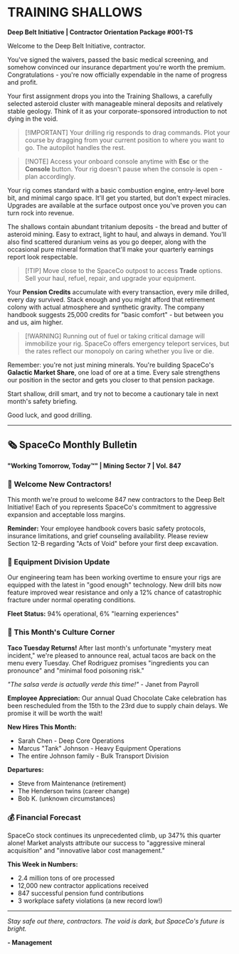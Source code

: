 # TRAINING SHALLOWS

**Deep Belt Initiative | Contractor Orientation Package #001-TS**

Welcome to the Deep Belt Initiative, contractor.

You've signed the waivers, passed the basic medical screening, and somehow convinced our insurance department you're worth the premium. Congratulations - you're now officially expendable in the name of progress and profit.

Your first assignment drops you into the Training Shallows, a carefully selected asteroid cluster with manageable mineral deposits and relatively stable geology. Think of it as your corporate-sponsored introduction to not dying in the void.

> [!IMPORTANT] Your drilling rig responds to drag commands. Plot your course by dragging from your current position to where you want to go. The autopilot handles the rest.

> [!NOTE] Access your onboard console anytime with **Esc** or the **Console** button. Your rig doesn't pause when the console is open - plan accordingly.

Your rig comes standard with a basic combustion engine, entry-level bore bit, and minimal cargo space. It'll get you started, but don't expect miracles. Upgrades are available at the surface outpost once you've proven you can turn rock into revenue.

The shallows contain abundant tritanium deposits - the bread and butter of asteroid mining. Easy to extract, light to haul, and always in demand. You'll also find scattered duranium veins as you go deeper, along with the occasional pure mineral formation that'll make your quarterly earnings report look respectable.

> [!TIP] Move close to the SpaceCo outpost to access **Trade** options. Sell your haul, refuel, repair, and upgrade your equipment.

Your **Pension Credits** accumulate with every transaction, every mile drilled, every day survived. Stack enough and you might afford that retirement colony with actual atmosphere and synthetic gravity. The company handbook suggests 25,000 credits for "basic comfort" - but between you and us, aim higher.

> [!WARNING] Running out of fuel or taking critical damage will immobilize your rig. SpaceCo offers emergency teleport services, but the rates reflect our monopoly on caring whether you live or die.

Remember: you're not just mining minerals. You're building SpaceCo's **Galactic Market Share**, one load of ore at a time. Every sale strengthens our position in the sector and gets you closer to that pension package.

Start shallow, drill smart, and try not to become a cautionary tale in next month's safety briefing.

Good luck, and good drilling.

---

## 🗞️ SpaceCo Monthly Bulletin

**"Working Tomorrow, Today™" | Mining Sector 7 | Vol. 847**

### 📢 Welcome New Contractors!

This month we're proud to welcome 847 new contractors to the Deep Belt Initiative! Each of you represents SpaceCo's commitment to aggressive expansion and acceptable loss margins.

**Reminder:** Your employee handbook covers basic safety protocols, insurance limitations, and grief counseling availability. Please review Section 12-B regarding "Acts of Void" before your first deep excavation.

### 🔧 Equipment Division Update

Our engineering team has been working overtime to ensure your rigs are equipped with the latest in "good enough" technology. New drill bits now feature improved wear resistance and only a 12% chance of catastrophic fracture under normal operating conditions.

**Fleet Status:** 94% operational, 6% "learning experiences"

### 🌮 This Month's Culture Corner

**Taco Tuesday Returns!** After last month's unfortunate "mystery meat incident," we're pleased to announce real, actual tacos are back on the menu every Tuesday. Chef Rodriguez promises "ingredients you can pronounce" and "minimal food poisoning risk."

_"The salsa verde is actually verde this time!"_ - Janet from Payroll

**Employee Appreciation:** Our annual Quad Chocolate Cake celebration has been rescheduled from the 15th to the 23rd due to supply chain delays. We promise it will be worth the wait!

**New Hires This Month:**

- Sarah Chen - Deep Core Operations
- Marcus "Tank" Johnson - Heavy Equipment Operations
- The entire Johnson family - Bulk Transport Division

**Departures:**

- Steve from Maintenance (retirement)
- The Henderson twins (career change)
- Bob K. (unknown circumstances)

### 💰 Financial Forecast

SpaceCo stock continues its unprecedented climb, up 347% this quarter alone! Market analysts attribute our success to "aggressive mineral acquisition" and "innovative labor cost management."

**This Week in Numbers:**

- 2.4 million tons of ore processed
- 12,000 new contractor applications received
- 847 successful pension fund contributions
- 3 workplace safety violations (a new record low!)

---

_Stay safe out there, contractors. The void is dark, but SpaceCo's future is bright._

**- Management**
